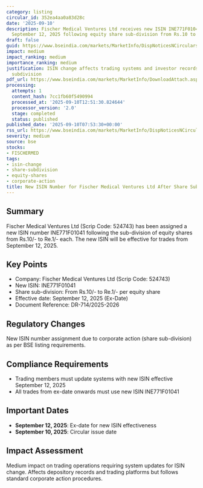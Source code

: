 ```yaml
---
category: listing
circular_id: 352ea4aa0a83d28c
date: '2025-09-10'
description: Fischer Medical Ventures Ltd receives new ISIN INE771F01041 effective
  September 12, 2025 following equity share sub-division from Rs.10 to Re.1
draft: false
guid: https://www.bseindia.com/markets/MarketInfo/DispNoticesNCirculars.aspx?Noticeid={49922420-8E71-4909-B793-E5B0C02AC027}&noticeno=20250910-5&dt=09/10/2025&icount=5&totcount=46&flag=0
impact: medium
impact_ranking: medium
importance_ranking: medium
justification: ISIN change affects trading systems and investor records for share
  subdivision
pdf_url: https://www.bseindia.com/markets/MarketInfo/DownloadAttach.aspx?id=20250910-5&attachedId=
processing:
  attempts: 1
  content_hash: 7cc1fb60f5490994
  processed_at: '2025-09-10T12:51:30.824644'
  processor_version: '2.0'
  stage: completed
  status: published
published_date: '2025-09-10T07:53:30+00:00'
rss_url: https://www.bseindia.com/markets/MarketInfo/DispNoticesNCirculars.aspx?Noticeid={49922420-8E71-4909-B793-E5B0C02AC027}&noticeno=20250910-5&dt=09/10/2025&icount=5&totcount=46&flag=0
severity: medium
source: bse
stocks:
- FISCHERMED
tags:
- isin-change
- share-subdivision
- equity-shares
- corporate-action
title: New ISIN Number for Fischer Medical Ventures Ltd After Share Sub-Division
---
```


## Summary

Fischer Medical Ventures Ltd (Scrip Code: 524743) has been assigned a new ISIN number INE771F01041 following the sub-division of equity shares from Rs.10/- to Re.1/- each. The new ISIN will be effective for trades from September 12, 2025.

## Key Points

- Company: Fischer Medical Ventures Ltd (Scrip Code: 524743)
- New ISIN: INE771F01041
- Share sub-division: From Rs.10/- to Re.1/- per equity share
- Effective date: September 12, 2025 (Ex-Date)
- Document Reference: DR-714/2025-2026

## Regulatory Changes

New ISIN number assignment due to corporate action (share sub-division) as per BSE listing requirements.

## Compliance Requirements

- Trading members must update systems with new ISIN effective September 12, 2025
- All trades from ex-date onwards must use new ISIN INE771F01041

## Important Dates

- **September 12, 2025**: Ex-date for new ISIN effectiveness
- **September 10, 2025**: Circular issue date

## Impact Assessment

Medium impact on trading operations requiring system updates for ISIN change. Affects depository records and trading platforms but follows standard corporate action procedures.